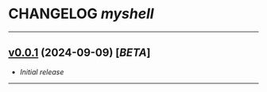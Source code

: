 # CHANGELOG _myshell_

---

## [v0.0.1](https://github.com/cophilot/msh/tree/0.0.1) (2024-09-09) [*BETA*]

-   _Initial release_

---
